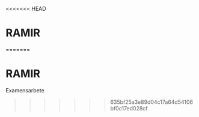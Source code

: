 <<<<<<< HEAD
# RAMIR
=======
# RAMIR
Examensarbete
>>>>>>> 635bf25a3e89d04c17a64d54106bf0c17ed028cf
